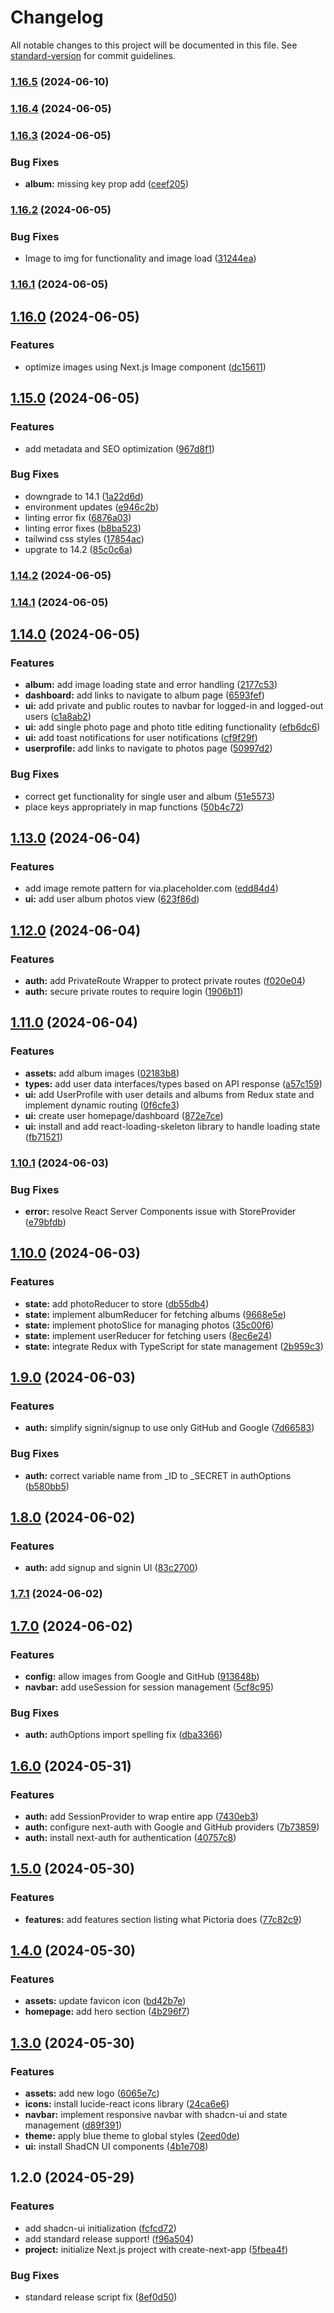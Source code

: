 # Changelog

All notable changes to this project will be documented in this file. See [standard-version](https://github.com/conventional-changelog/standard-version) for commit guidelines.

### [1.16.5](https://github.com/Laryd/pictor/compare/v1.16.4...v1.16.5) (2024-06-10)

### [1.16.4](https://github.com/Laryd/pictor/compare/v1.16.3...v1.16.4) (2024-06-05)

### [1.16.3](https://github.com/Laryd/pictor/compare/v1.16.2...v1.16.3) (2024-06-05)


### Bug Fixes

* **album:** missing key prop add ([ceef205](https://github.com/Laryd/pictor/commit/ceef2057f93dbf80d341ba35469fc2391eefdc6b))

### [1.16.2](https://github.com/Laryd/pictor/compare/v1.16.1...v1.16.2) (2024-06-05)


### Bug Fixes

* Image to img for functionality and image load ([31244ea](https://github.com/Laryd/pictor/commit/31244eae45cd19b9106e98c7db0bdcdadbcd22e1))

### [1.16.1](https://github.com/Laryd/pictor/compare/v1.16.0...v1.16.1) (2024-06-05)

## [1.16.0](https://github.com/Laryd/pictor/compare/v1.15.0...v1.16.0) (2024-06-05)


### Features

* optimize images using Next.js Image component ([dc15611](https://github.com/Laryd/pictor/commit/dc15611b4be1b7e022d198168785a465e3f84a3a))

## [1.15.0](https://github.com/Laryd/pictor/compare/v1.14.2...v1.15.0) (2024-06-05)


### Features

* add metadata and SEO optimization ([967d8f1](https://github.com/Laryd/pictor/commit/967d8f12114a10e7250c2bc7ac706827e9cde7be))


### Bug Fixes

* downgrade to 14.1 ([1a22d6d](https://github.com/Laryd/pictor/commit/1a22d6d305fb2e1b1de0e3bcb4f963a154b8b8b8))
* environment updates ([e946c2b](https://github.com/Laryd/pictor/commit/e946c2b3b4b53d218d7b38957d10468d20aebe35))
* linting error fix ([6876a03](https://github.com/Laryd/pictor/commit/6876a033739f3e6afe24f270d60271b4353446fc))
* linting error fixes ([b8ba523](https://github.com/Laryd/pictor/commit/b8ba52374a28ebe2a433e6878a2d698979258ab0))
* tailwind css styles ([17854ac](https://github.com/Laryd/pictor/commit/17854ac2f48b03e5a4bc95429685ee466b57dae2))
* upgrate to 14.2 ([85c0c6a](https://github.com/Laryd/pictor/commit/85c0c6aaf88deb9eeefa9d4a070eb458b20ca32f))

### [1.14.2](https://github.com/Laryd/pictor/compare/v1.14.1...v1.14.2) (2024-06-05)

### [1.14.1](https://github.com/Laryd/pictor/compare/v1.14.0...v1.14.1) (2024-06-05)

## [1.14.0](https://github.com/Laryd/pictor/compare/v1.13.0...v1.14.0) (2024-06-05)


### Features

* **album:** add image loading state and error handling ([2177c53](https://github.com/Laryd/pictor/commit/2177c538f7cfcccd220c025df0d77dd0e5a6a02e))
* **dashboard:** add links to navigate to album page ([6593fef](https://github.com/Laryd/pictor/commit/6593fef185519b298b38070932390a7f3dc8e9bc))
* **ui:** add private and public routes to navbar for logged-in and logged-out users ([c1a8ab2](https://github.com/Laryd/pictor/commit/c1a8ab2571a05c082734da76ac8eff184d27c58a))
* **ui:** add single photo page and photo title editing functionality ([efb6dc6](https://github.com/Laryd/pictor/commit/efb6dc687868e5ae2ad99f9ed50b42609e65b721))
* **ui:** add toast notifications for user notifications ([cf9f29f](https://github.com/Laryd/pictor/commit/cf9f29f5fa38f087ce912a559a203a125f94f01d))
* **userprofile:** add links to navigate to photos page ([50997d2](https://github.com/Laryd/pictor/commit/50997d2ccf4c9f41095dd4d5d441ec52c4f2aad4))


### Bug Fixes

* correct get functionality for single user and album ([51e5573](https://github.com/Laryd/pictor/commit/51e557353d0f3658aae7620dca5c7173586e4a78))
* place keys appropriately in map functions ([50b4c72](https://github.com/Laryd/pictor/commit/50b4c726f65d09b25235e4100ecfec4f63ff77ec))

## [1.13.0](https://github.com/Laryd/pictor/compare/v1.12.0...v1.13.0) (2024-06-04)


### Features

* add image remote pattern for via.placeholder.com ([edd84d4](https://github.com/Laryd/pictor/commit/edd84d4c3049cb0d3f13248fbf20c457f84f9fa0))
* **ui:** add user album photos view ([623f86d](https://github.com/Laryd/pictor/commit/623f86d70a56b1c04f20a6e21dc212587f295fe8))

## [1.12.0](https://github.com/Laryd/pictor/compare/v1.11.0...v1.12.0) (2024-06-04)


### Features

* **auth:** add PrivateRoute Wrapper to protect private routes ([f020e04](https://github.com/Laryd/pictor/commit/f020e04e5b5848994850249b4f3425c29c0318c8))
* **auth:** secure private routes to require login ([1906b11](https://github.com/Laryd/pictor/commit/1906b11abba7a446d3f5617b50abf2bbc0a79af8))

## [1.11.0](https://github.com/Laryd/pictor/compare/v1.10.1...v1.11.0) (2024-06-04)


### Features

* **assets:** add album images ([02183b8](https://github.com/Laryd/pictor/commit/02183b894b95c9b1ad084b17365bb8d321c5e58e))
* **types:** add user data interfaces/types based on API response ([a57c159](https://github.com/Laryd/pictor/commit/a57c15986ab223859f6c3fa57c0a81ed0a1a3849))
* **ui:** add UserProfile with user details and albums from Redux state and implement dynamic routing ([0f6cfe3](https://github.com/Laryd/pictor/commit/0f6cfe347bdc51379585df891d6d7281fdbbf97e))
* **ui:** create user homepage/dashboard ([872e7ce](https://github.com/Laryd/pictor/commit/872e7cefdb12e249445f488653a8ff6f3183eb12))
* **ui:** install and add react-loading-skeleton library to handle loading state ([fb71521](https://github.com/Laryd/pictor/commit/fb7152191404ee0e5e08bbbfc9c2e9f2045b1f72))

### [1.10.1](https://github.com/Laryd/pictor/compare/v1.10.0...v1.10.1) (2024-06-03)


### Bug Fixes

* **error:** resolve React Server Components issue with StoreProvider ([e79bfdb](https://github.com/Laryd/pictor/commit/e79bfdbba3ade8c2c4bd23eefbca0ccd696e7246))

## [1.10.0](https://github.com/Laryd/pictor/compare/v1.9.0...v1.10.0) (2024-06-03)


### Features

* **state:** add photoReducer to store ([db55db4](https://github.com/Laryd/pictor/commit/db55db4e036e9c58d8525fd436b3bda67dba1950))
* **state:** implement albumReducer for fetching albums ([9668e5e](https://github.com/Laryd/pictor/commit/9668e5e8bacbbcbfbe45fb8ac68d27b7441d1e44))
* **state:** implement photoSlice for managing photos ([35c00f6](https://github.com/Laryd/pictor/commit/35c00f60ae47557d48be83ab5f74485e0c6c0a19))
* **state:** implement userReducer for fetching users ([8ec6e24](https://github.com/Laryd/pictor/commit/8ec6e24dda3c4289ac7f6543d029a3e5cb480baf))
* **state:** integrate Redux with TypeScript for state management ([2b959c3](https://github.com/Laryd/pictor/commit/2b959c337ad903f65d3d0917344d463be920bfc5))

## [1.9.0](https://github.com/Laryd/pictor/compare/v1.8.0...v1.9.0) (2024-06-03)


### Features

* **auth:** simplify signin/signup to use only GitHub and Google ([7d66583](https://github.com/Laryd/pictor/commit/7d6658373f5a1c48db0410ee031409447ee876f5))


### Bug Fixes

* **auth:** correct variable name from _ID to _SECRET in authOptions ([b580bb5](https://github.com/Laryd/pictor/commit/b580bb505fec2209f58263de06b9c1d815dfe989))

## [1.8.0](https://github.com/Laryd/pictor/compare/v1.7.1...v1.8.0) (2024-06-02)


### Features

* **auth:** add signup and signin UI ([83c2700](https://github.com/Laryd/pictor/commit/83c2700a1951d26144509e92884019f81da13cac))

### [1.7.1](https://github.com/Laryd/pictor/compare/v1.7.0...v1.7.1) (2024-06-02)

## [1.7.0](https://github.com/Laryd/pictor/compare/v1.6.0...v1.7.0) (2024-06-02)


### Features

* **config:** allow images from Google and GitHub ([913648b](https://github.com/Laryd/pictor/commit/913648bbd52a63579f4f37518c79b8392202328d))
* **navbar:** add useSession for session management ([5cf8c95](https://github.com/Laryd/pictor/commit/5cf8c9559330ee6807bbf851dc7883b7a4cac9ef))


### Bug Fixes

* **auth:** authOptions import spelling fix ([dba3366](https://github.com/Laryd/pictor/commit/dba3366399d38481e1b6c89f9d517c6081eddb9c))

## [1.6.0](https://github.com/Laryd/pictor/compare/v1.5.0...v1.6.0) (2024-05-31)


### Features

* **auth:** add SessionProvider to wrap entire app ([7430eb3](https://github.com/Laryd/pictor/commit/7430eb3fd030d4cd2d1a6865e79f2a2c85a703e6))
* **auth:** configure next-auth with Google and GitHub providers ([7b73859](https://github.com/Laryd/pictor/commit/7b73859f4cc710d62cd6e6c1c74e84788f9e603a))
* **auth:** install next-auth for authentication ([40757c8](https://github.com/Laryd/pictor/commit/40757c89f57b5a9117836fec6b0816a74e4083fd))

## [1.5.0](https://github.com/Laryd/pictor/compare/v1.4.0...v1.5.0) (2024-05-30)


### Features

* **features:** add features section listing what Pictoria does ([77c82c9](https://github.com/Laryd/pictor/commit/77c82c9c2f505dacab30fd1f6d40a19ebbf72dc6))

## [1.4.0](https://github.com/Laryd/pictor/compare/v1.3.0...v1.4.0) (2024-05-30)


### Features

* **assets:** update favicon icon ([bd42b7e](https://github.com/Laryd/pictor/commit/bd42b7e2d92240460c040cd4f2c119d5deda4898))
* **homepage:** add hero section ([4b296f7](https://github.com/Laryd/pictor/commit/4b296f7f43441be8d55fbcd5f7465f5dcbc5cd41))

## [1.3.0](https://github.com/Laryd/pictor/compare/v1.2.0...v1.3.0) (2024-05-30)


### Features

* **assets:** add new logo ([6065e7c](https://github.com/Laryd/pictor/commit/6065e7cce7a0900192d1045efeed8db331340db0))
* **icons:** install lucide-react icons library ([24ca6e6](https://github.com/Laryd/pictor/commit/24ca6e66e604c78a022ce30e76de1c0881e7484b))
* **navbar:** implement responsive navbar with shadcn-ui and state management ([d89f391](https://github.com/Laryd/pictor/commit/d89f3919d198b16e12b61f7e56d75d6e2857f35f))
* **theme:** apply blue theme to global styles ([2eed0de](https://github.com/Laryd/pictor/commit/2eed0de8f9ff8d5db5807e1501a335a17d83ca3a))
* **ui:** install ShadCN UI components ([4b1e708](https://github.com/Laryd/pictor/commit/4b1e708ee42c94ac8c59202b0fc0609fe1290249))

## 1.2.0 (2024-05-29)


### Features

* add shadcn-ui initialization ([fcfcd72](https://github.com/Laryd/pictor/commit/fcfcd721585071b6cb95c5877da87c86ffa486e0))
* add standard release support! ([f96a504](https://github.com/Laryd/pictor/commit/f96a50487f3e2a16b7c62c65301ddd68fb1bddb3))
* **project:** initialize Next.js project with create-next-app ([5fbea4f](https://github.com/Laryd/pictor/commit/5fbea4f9b10afb8e845c2ab5c18f521e3b6db9a8))


### Bug Fixes

* standard release script fix ([8ef0d50](https://github.com/Laryd/pictor/commit/8ef0d5047efe790e2e1e323929508a5db431d871))
